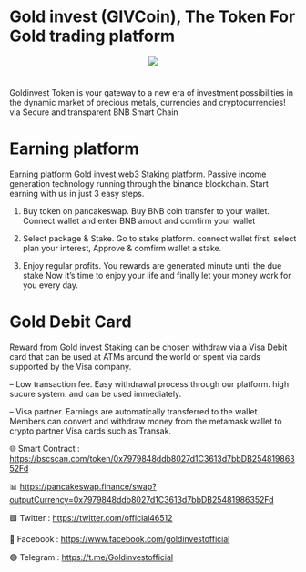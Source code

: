# Gold invest (GIVCoin), The Token For Gold trading platform

<div align="center"><img src="https://goldinvests.io/wp-content/uploads/2024/02/logo414x414.fw_.png)" /><br />
</div>
<div align="center">
  <h1>
</div>
Goldinvest Token is your gateway to a new era of investment possibilities in the dynamic market of precious metals, currencies and cryptocurrencies! via Secure and transparent BNB Smart Chain

# Earning platform


Earning platform
Gold invest web3 Staking platform. Passive income generation technology running through the binance blockchain. Start earning with us in just 3 easy steps.

1. Buy token on pancakeswap. Buy BNB coin transfer to your wallet. Connect wallet and enter BNB amout and comfirm your wallet

2. Select package & Stake. Go to stake platform. connect wallet first, select plan your interest, Approve & comfirm wallet a stake.

3. Enjoy regular profits. You rewards are generated minute until the due stake Now it’s time to enjoy your life and finally let your money work for you every day.

# Gold Debit Card
Reward from Gold invest Staking can be chosen withdraw via a Visa Debit card that can be used at ATMs around the world or spent via cards
supported by the Visa company.

– Low transaction fee. Easy withdrawal process through our platform. high sucure system. and can be used immediately.

– Visa partner. Earnings are automatically transferred to the wallet. Members can convert and withdraw money from the metamask wallet to crypto partner Visa cards such as Transak.

🌐 Smart Contract : https://bscscan.com/token/0x7979848ddb8027d1C3613d7bbDB25481986352Fd

📊 https://pancakeswap.finance/swap?outputCurrency=0x7979848ddb8027d1C3613d7bbDB25481986352Fd

🟩 Twitter : https://twitter.com/official46512

🚮 Facebook : https://www.facebook.com/goldinvestofficial

🟢 Telegram : https://t.me/Goldinvestofficial

